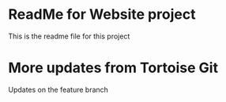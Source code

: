 # ReadMe for Website project

This is the readme file for this project

# More updates from Tortoise Git

Updates on the feature branch
